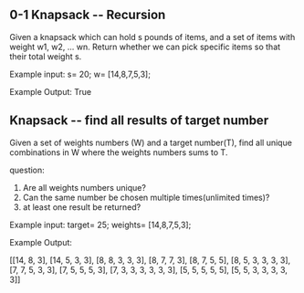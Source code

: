 ## 0-1 Knapsack -- Recursion
Given a knapsack which can hold s pounds of items, and a set of items with weight w1, w2, ... wn. Return whether we can pick specific items so that their total weight s.

Example input: s= 20; w= [14,8,7,5,3];

Example Output: True

## Knapsack -- find all results of target number
Given a set of weights numbers (W) and a target number(T), find all unique combinations in W where the weights numbers sums to T.

question: 
1. Are all weights numbers unique?
2. Can the same number be chosen multiple times(unlimited times)?
3. at least one result be returned?

Example input: target= 25; weights= [14,8,7,5,3];

Example Output: 

[[14, 8, 3], [14, 5, 3, 3], [8, 8, 3, 3, 3], [8, 7, 7, 3], [8, 7, 5, 5], [8, 5, 3, 3, 3, 3], [7, 7, 5, 3, 3], [7, 5, 5, 5, 3], [7, 3, 3, 3, 3, 3, 3], [5, 5, 5, 5, 5], [5, 5, 3, 3, 3, 3, 3]]